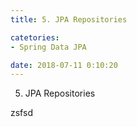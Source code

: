 ```yaml
---
title: 5. JPA Repositories

catetories:
- Spring Data JPA

date: 2018-07-11 0:10:20
---
```


5. JPA Repositories

zsfsd
